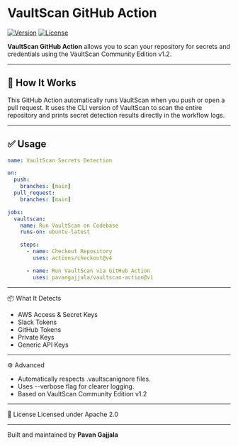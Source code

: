 # VaultScan GitHub Action

[![Version](https://img.shields.io/badge/VaultScan-v1.2-blue)](https://github.com/pavangajjala/vaultscan-community)
[![License](https://img.shields.io/badge/License-Apache_2.0-blue.svg)](LICENSE)

**VaultScan GitHub Action** allows you to scan your repository for secrets and credentials using the VaultScan Community Edition v1.2.

---

## 🔧 How It Works

This GitHub Action automatically runs VaultScan when you push or open a pull request. It uses the CLI version of VaultScan to scan the entire repository and prints secret detection results directly in the workflow logs.

---

## ✅ Usage

```yaml
name: VaultScan Secrets Detection

on:
  push:
    branches: [main]
  pull_request:
    branches: [main]

jobs:
  vaultscan:
    name: Run VaultScan on Codebase
    runs-on: ubuntu-latest

    steps:
      - name: Checkout Repository
        uses: actions/checkout@v4

      - name: Run VaultScan via GitHub Action
        uses: pavangajjala/vaultscan-action@v1
```
---

📦 What It Detects
- AWS Access & Secret Keys
- Slack Tokens
- GitHub Tokens
- Private Keys
- Generic API Keys

---

⚙️ Advanced
- Automatically respects .vaultscanignore files.
- Uses --verbose flag for clearer logging.
- Based on VaultScan Community Edition v1.2

---

📜 License
Licensed under Apache 2.0

---
Built and maintained by **Pavan Gajjala**
